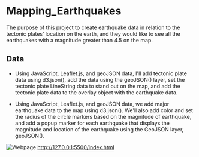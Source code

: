 # Mapping_Earthquakes

The purpose of this project to create earthquake data in relation to the tectonic plates’ location on the earth, and they would like to see all the earthquakes with a magnitude greater than 4.5 on the map.

## Data

- Using JavaScript, Leaflet.js, and geoJSON data, I'll add tectonic plate data using d3.json(), add the data using the geoJSON() layer, set the tectonic plate LineString data to stand out on the map, and add the tectonic plate data to the overlay object with the earthquake data.

- Using JavaScript, Leaflet.js, and geoJSON data, we add major earthquake data to the map using d3.json(). We'll also add color and set the radius of the circle markers based on the magnitude of earthquake, and add a popup marker for each earthquake that displays the magnitude and location of the earthquake using the GeoJSON layer, geoJSON().

![Webpage](https://user-images.githubusercontent.com/98790082/178666320-79b6588d-b53d-4363-91ee-3aef6f8053de.png)
http://127.0.0.1:5500/index.html
